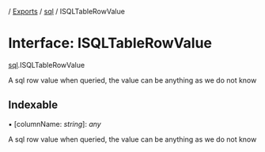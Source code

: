 [](../README.md) / [Exports](../modules.md) / [sql](../modules/sql.md) / ISQLTableRowValue

# Interface: ISQLTableRowValue

[sql](../modules/sql.md).ISQLTableRowValue

A sql row value when queried, the value can be anything
as we do not know

## Indexable

▪ [columnName: *string*]: *any*

A sql row value when queried, the value can be anything
as we do not know
